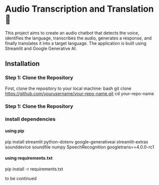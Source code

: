 # Audio Transcription and Translation 💬

This project aims to create an audio chatbot that detects the voice, identifies the language, transcribes the audio, generates a response, and finally translates it into a target language. The application is built using Streamlit and Google Generative AI.


## Installation

### Step 1: Clone the Repository 
First, clone the repository to your local machine:
bash
git clone https://github.com/yourusername/your-repo-name.git
cd your-repo-name

### Step 1: Clone the Repository

### install dependencies 

#### using pip 

  pip install streamlit python-dotenv google-generativeai streamlit-extras sounddevice soundfile numpy SpeechRecognition googletrans==4.0.0-rc1
#### using requirements.txt
  pip install -r requirements.txt

to be continued
